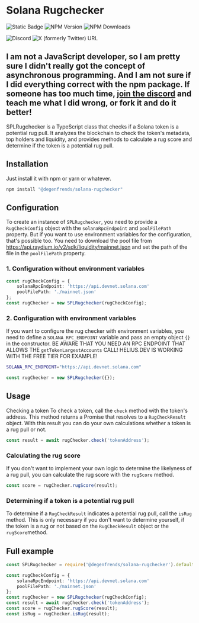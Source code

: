 # Solana Rugchecker

![Static Badge](https://img.shields.io/badge/degen-100%25-pink) ![NPM Version](https://img.shields.io/npm/v/@degenfrends/solana-rugchecker)
![NPM Downloads](https://img.shields.io/npm/dw/@degenfrends/solana-rugchecker)

![Discord](https://img.shields.io/discord/1242753898964582440)
![X (formerly Twitter) URL](https://img.shields.io/twitter/url?url=https%3A%2F%2Fx.com%2Fkryptobrah&label=Twitter%2FX)

## I am not a JavaScript developer, so I am pretty sure I didn't really got the concept of asynchronous programming. And I am not sure if I did everything correct with the npm package. If someone has too much time, [join the discord](https://discord.gg/HUVAbet2Dp) and teach me what I did wrong, or fork it and do it better!

SPLRugchecker is a TypeScript class that checks if a Solana token is a potential rug pull. It analyzes the blockchain to check the token's metadata,
top holders and liquidity, and provides methods to calculate a rug score and determine if the token is a potential rug pull.

## Installation

Just install it with npm or yarn or whatever.

```bash
npm install "@degenfrends/solana-rugchecker"
```

## Configuration

To create an instance of `SPLRugchecker`, you need to provide a `RugCheckConfig` object with the `solanaRpcEndpoint` and `poolFilePath` property. But
if you want to use environment variables for the configuration, that's possible too. You need to download the pool file from
https://api.raydium.io/v2/sdk/liquidity/mainnet.json and set the path of the file in the `poolFilePath` property.

### 1. Configuration without environment variables

```typescript
const rugCheckConfig = {
    solanaRpcEndpoint: 'https://api.devnet.solana.com'
    poolFilePath: './mainnet.json'
};
const rugChecker = new SPLRugchecker(rugCheckConfig);
```

### 2. Configuration with environment variables

If you want to configure the rug checker with environment variables, you need to define a `SOLANA_RPC_ENDPOINT` variable and pass an empty object `{}`
in the constructor. BE AWARE THAT YOU NEED AN RPC ENDPOINT THAT ALLOWS THE `getTokenLargestAccounts` CALL! HELIUS.DEV IS WORKING WITH THE FREE TIER
FOR EXAMPLE!

```bash
SOLANA_RPC_ENDPOINT="https://api.devnet.solana.com"
```

```typescript
const rugChecker = new SPLRugchecker({});
```

## Usage

Checking a token To check a token, call the `check` method with the token's address. This method returns a Promise that resolves to a `RugCheckResult`
object. With this result you can do your own calculations whether a token is a rug pull or not.

```typescript
const result = await rugChecker.check('tokenAddress');
```

### Calculating the rug score

If you don't want to implement your own logic to determine the likelyness of a rug pull, you can calculate the rug score with the `rugScore` method.

```typescript
const score = rugChecker.rugScore(result);
```

### Determining if a token is a potential rug pull

To determine if a `RugCheckResult` indicates a potential rug pull, call the `isRug` method. This is only necessary if you don't want to determine
yourself, if the token is a rug or not based on the `RugCheckResult` object or the `rugScore`method.

## Full example

```typescript
const SPLRugchecker = require('@degenfrends/solana-rugchecker').default;

const rugCheckConfig = {
    solanaRpcEndpoint: 'https://api.devnet.solana.com'
    poolFilePath: './mainnet.json'
};
const rugChecker = new SPLRugchecker(rugCheckConfig);
const result = await rugChecker.check('tokenAddress');
const score = rugChecker.rugScore(result);
const isRug = rugChecker.isRug(result);
```
